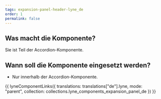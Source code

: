 ```yaml
---
tags: expansion-panel-header-lyne_de
order: 1
permalink: false
---
```


## Was macht die Komponente?
Sie ist Teil der Accordion-Komponente.

## Wann soll die Komponente eingesetzt werden?
* Nur innerhalb der Accordion-Komponente.

{{ lyneComponentLinks({
  translations: translations["de"].lyne,
  mode: "parent",
  collection: collections.lyne_components_expansion_panel_de
}) }}